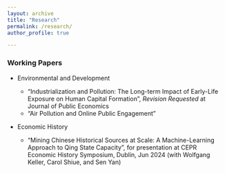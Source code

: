 ```yaml
---
layout: archive
title: "Research"
permalink: /research/
author_profile: true

---
```



### Working Papers
* Environmental and Development
  * “Industrialization and Pollution: The Long-term Impact of Early-Life Exposure on Human Capital Formation”, *Revision Requested* at Journal of Public Economics
  * “Air Pollution and Online Public Engagement”


* Economic History
  * “Mining Chinese Historical Sources at Scale: A Machine-Learning Approach to Qing State Capacity”, for presentation at CEPR Economic History Symposium, Dublin, Jun 2024 (with Wolfgang Keller, Carol Shiue, and Sen Yan)



